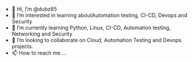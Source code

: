 - 👋 Hi, I’m @dubz85
- 👀 I’m interested in learning aboutAutomation testing, CI-CD, Devops and Security
- 🌱 I’m currently learning Python, Linux, CI-CD, Automation testing, Networking and Security
- 💞️ I’m looking to collaborate on Cloud, Automation Testing and Devops projects. 
- 📫 How to reach me ...

<!---
dubz85/dubz85 is a ✨ special ✨ repository because its `README.md` (this file) appears on your GitHub profile.
You can click the Preview link to take a look at your changes.
--->
